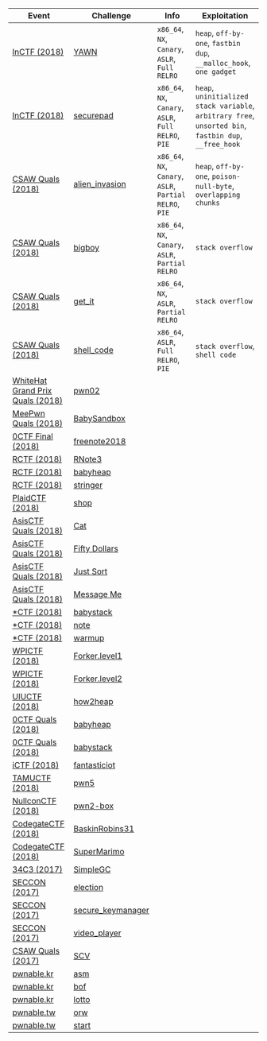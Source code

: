 | Event                    | Challenge | Info | Exploitation |
|--------------------------|-----------|------|--------------|
| [InCTF (2018)](https://ctftime.org/event/662) | [YAWN](InCTF/2018/YAWN) | `x86_64`, `NX`, `Canary`, `ASLR`, `Full RELRO` | `heap`, `off-by-one`, `fastbin dup`, `__malloc_hook`, `one gadget` |
| [InCTF (2018)](https://ctftime.org/event/662) | [securepad](InCTF/2018/securepad) | `x86_64`, `NX`, `Canary`, `ASLR`, `Full RELRO`, `PIE` | `heap`, `uninitialized stack variable`, `arbitrary free`, `unsorted bin`, `fastbin dup`, `__free_hook` |
| [CSAW Quals (2018)](https://ctftime.org/event/633) | [alien_invasion](CSAWQuals/2018/alien_invasion) | `x86_64`, `NX`, `Canary`, `ASLR`, `Partial RELRO`, `PIE` | `heap`, `off-by-one`, `poison-null-byte`, `overlapping chunks` |
| [CSAW Quals (2018)](https://ctftime.org/event/633) | [bigboy](CSAWQuals/2018/bigboy) | `x86_64`, `NX`, `Canary`, `ASLR`, `Partial RELRO` | `stack overflow` |
| [CSAW Quals (2018)](https://ctftime.org/event/633) | [get_it](CSAWQuals/2018/get_it) | `x86_64`, `NX`, `ASLR`, `Partial RELRO` | `stack overflow` |
| [CSAW Quals (2018)](https://ctftime.org/event/633) | [shell_code](CSAWQuals/2018/shell_code) | `x86_64`, `ASLR`, `Full RELRO`, `PIE` | `stack overflow`, `shell code` |
| [WhiteHat Grand Prix Quals (2018)](https://ctftime.org/event/656) | [pwn02](WhiteHatGrandPrixQuals/2018/pwn02) | |
| [MeePwn Quals (2018)](https://ctftime.org/event/625) | [BabySandbox](MeePwnQuals/2018/BabySandbox) | |
| [0CTF Final (2018)](https://ctftime.org/event/558) | [freenote2018](0CTFFinal/2018/freenote2018) | |
| [RCTF (2018)](https://ctftime.org/event/624) | [RNote3](RCTF/2018/RNote3) | |
| [RCTF (2018)](https://ctftime.org/event/624) | [babyheap](RCTF/2018/babyheap) | |
| [RCTF (2018)](https://ctftime.org/event/624) | [stringer](RCTF/2018/stringer) | |
| [PlaidCTF (2018)](https://ctftime.org/event/617) | [shop](PlaidCTF/2018/shop) | |
| [AsisCTF Quals (2018)](https://ctftime.org/event/568) | [Cat](AsisCTFQuals/2018/Cat) | |
| [AsisCTF Quals (2018)](https://ctftime.org/event/568) | [Fifty Dollars](AsisCTFQuals/2018/Fifty_Dollars) | |
| [AsisCTF Quals (2018)](https://ctftime.org/event/568) | [Just Sort](AsisCTFQuals/2018/Just_Sort) | |
| [AsisCTF Quals (2018)](https://ctftime.org/event/568) | [Message Me](AsisCTFQuals/2018/Message_Me) | |
| [\*CTF (2018)](https://ctftime.org/event/614/) | [babystack](StarCTF/2018/babystack) | |
| [\*CTF (2018)](https://ctftime.org/event/614/) | [note](StarCTF/2018/note) | |
| [\*CTF (2018)](https://ctftime.org/event/614/) | [warmup](StarCTF/2018/warmup) | |
| [WPICTF (2018)](https://ctftime.org/event/600) | [Forker.level1](WPICTF/2018/Forker.level1) | |
| [WPICTF (2018)](https://ctftime.org/event/600) | [Forker.level2](WPICTF/2018/Forker.level2) | |
| [UIUCTF (2018)](https://ctftime.org/event/587) | [how2heap](UIUCTF/2018/how2heap) | |
| [0CTF Quals (2018)](https://ctftime.org/event/557) | [babyheap](0CTFQuals/2018/babyheap) | |
| [0CTF Quals (2018)](https://ctftime.org/event/557) | [babystack](0CTFQuals/2018/babystack) | |
| [iCTF (2018)](https://ctftime.org/event/567) | [fantasticiot](iCTF/2018/fantasticiot) | |
| [TAMUCTF (2018)](https://ctftime.org/event/559) | [pwn5](TAMUCTF/2018/pwn5) | |
| [NullconCTF (2018)](https://ctftime.org/event/566) | [pwn2-box](NullconCTF/2018/pwn2-box) | |
| [CodegateCTF (2018)](https://ctftime.org/event/542) | [BaskinRobins31](CodegateCTF/2018/BaskinRobins31) | |
| [CodegateCTF (2018)](https://ctftime.org/event/542) | [SuperMarimo](CodegateCTF/2018/Super_Marimo) | |
| [34C3 (2017)](https://ctftime.org/event/544) | [SimpleGC](34C3/2017/SimpleGC) | |
| [SECCON (2017)](https://ctftime.org/event/512) | [election](SECCON/2017/election) | |
| [SECCON (2017)](https://ctftime.org/event/512) | [secure_keymanager](SECCON/2017/secure_keymanager) | |
| [SECCON (2017)](https://ctftime.org/event/512) | [video_player](SECCON/2017/video_player) | |
| [CSAW Quals (2017)](https://ctftime.org/event/488) | [SCV](CSAWQuals/2017/SCV) | |
| [pwnable.kr](http://pwnable.kr/) | [asm](pwnable.kr/asm) | |
| [pwnable.kr](http://pwnable.kr/) | [bof](pwnable.kr/bof) | |
| [pwnable.kr](http://pwnable.kr/) | [lotto](pwnable.kr/lotto) | |
| [pwnable.tw](https://pwnable.tw/) | [orw](pwnable.tw/orw) | |
| [pwnable.tw](https://pwnable.tw/) | [start](pwnable.tw/start) | |
